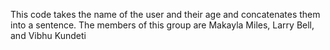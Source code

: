 This code takes the name of the user and their age and concatenates them into a sentence.
The members of this group are Makayla Miles, Larry Bell, and Vibhu Kundeti
